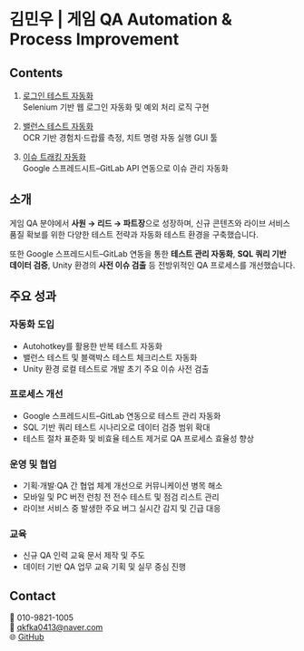 # 김민우 | 게임 QA Automation & Process Improvement

## Contents
1. [로그인 테스트 자동화](https://github.com/alsdn14/Login_test)  
   Selenium 기반 웹 로그인 자동화 및 예외 처리 로직 구현

2. [밸런스 테스트 자동화](https://github.com/alsdn14/Autobalance)  
   OCR 기반 경험치·드랍률 측정, 치트 명령 자동 실행 GUI 툴

3. [이슈 트래킹 자동화](https://github.com/alsdn14/Issuetracker)  
   Google 스프레드시트–GitLab API 연동으로 이슈 관리 자동화



## 소개
게임 QA 분야에서 **사원 → 리드 → 파트장**으로 성장하며, 신규 콘텐츠와 라이브 서비스 품질 확보를 위한 다양한 테스트 전략과 자동화 테스트 환경을 구축했습니다. 

또한 Google 스프레드시트–GitLab 연동을 통한 **테스트 관리 자동화**, **SQL 쿼리 기반 데이터 검증**, Unity 환경의 **사전 이슈 검출** 등 전방위적인 QA 프로세스를 개선했습니다.



## 주요 성과
### 자동화 도입
- Autohotkey를 활용한 반복 테스트 자동화
- 밸런스 테스트 및 블랙박스 테스트 체크리스트 자동화
- Unity 환경 로컬 테스트로 개발 초기 주요 이슈 사전 검출

### 프로세스 개선
- Google 스프레드시트–GitLab 연동으로 테스트 관리 자동화
- SQL 기반 쿼리 테스트 시나리오로 데이터 검증 범위 확대
- 테스트 절차 표준화 및 비효율 테스트 제거로 QA 프로세스 효율성 향상

### 운영 및 협업
- 기획·개발·QA 간 협업 체계 개선으로 커뮤니케이션 병목 해소
- 모바일 및 PC 버전 런칭 전 전수 테스트 및 점검 리스트 관리
- 라이브 서비스 중 발생한 주요 버그 실시간 감지 및 긴급 대응

### 교육
- 신규 QA 인력 교육 문서 제작 및 주도
- 데이터 기반 QA 업무 교육 기획 및 실무 중심 진행



## Contact
📱 010-9821-1005  
📧 qkfka0413@naver.com  
🌐 [GitHub](https://github.com/alsdn14)
